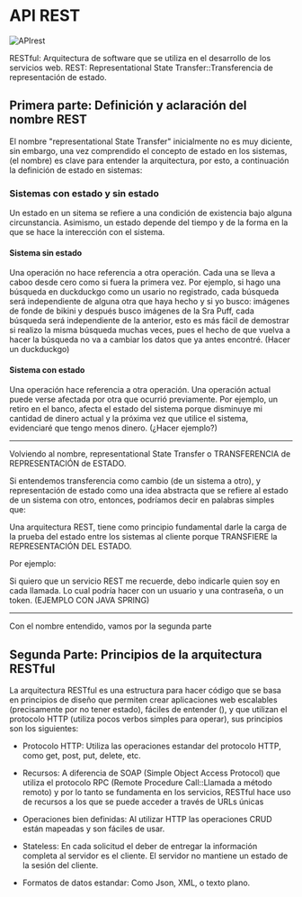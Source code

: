 # API REST

![APIrest](https://github.com/Uscateguito/ApiRest/assets/103542486/8d9813e0-267c-4557-939e-fa7e3813988f)

RESTful: Arquitectura de software que se utiliza en el desarrollo de los servicios web.
REST: Representational State Transfer::Transferencia de representación de estado.

## Primera parte: Definición y aclaración del nombre REST

El nombre "representational State Transfer" inicialmente no es muy diciente, sin embargo, una vez comprendido el concepto de estado en los sistemas, (el nombre) es clave para entender la arquitectura, por esto, a continuación la definición de estado en sistemas: 

### Sistemas con estado y sin estado

Un estado en un sitema se refiere a una condición de existencia bajo alguna circunstancia. 
Asimismo, un estado depende del tiempo y de la forma en la que se hace  la interección con el sistema.

#### Sistema sin estado

Una operación no hace referencia a otra operación. Cada una se lleva a caboo desde cero como si fuera la primera vez. Por ejemplo, si hago una búsqueda en duckduckgo como un usario no registrado, cada búsqueda será independiente de alguna otra que haya hecho y si yo busco: imágenes de fonde de bikini y después busco imágenes de la Sra Puff, cada búsqueda será independiente de la anterior, esto es más fácil de demostrar si realizo la misma búsqueda muchas veces, pues el hecho de que vuelva a hacer la búsqueda no va a cambiar los datos que ya antes encontré. (Hacer un duckduckgo)

#### Sistema con estado

Una operación hace referencia a otra operación. Una operación actual puede verse afectada por otra que ocurrió previamente. Por ejemplo, un retiro en el banco, afecta el estado del sistema porque disminuye mi cantidad de dinero actual y la próxima vez que utilice el sistema, evidenciaré que tengo menos dinero. (¿Hacer ejemplo?)

___

Volviendo al nombre, representational State Transfer o TRANSFERENCIA de REPRESENTACIÓN de ESTADO.

Si entendemos transferencia como cambio (de un sistema a otro), y representación de estado como una idea abstracta que se refiere al estado de un sistema con otro, entonces, podríamos decir en palabras simples que:

Una arquitectura REST, tiene como principio fundamental darle la carga de la prueba del estado entre los sistemas al cliente porque TRANSFIERE la REPRESENTACIÓN DEL ESTADO.

Por ejemplo:

Si quiero que un servicio REST me recuerde, debo indicarle quien soy en cada llamada. Lo cual podría hacer con un usuario y una contraseña, o un token. (EJEMPLO CON JAVA SPRING)

___

Con el nombre entendido, vamos por la segunda parte


## Segunda Parte: Principios de la arquitectura RESTful

La arquitectura RESTful es una estructura para hacer código que se basa en principios de diseño que permiten crear aplicaciones web escalables (precisamente por no tener estado), fáciles de entender (), y que utilizan el protocolo HTTP (utiliza pocos verbos simples para operar), sus principios son los siguientes:

- Protocolo HTTP: Utiliza las operaciones estandar del protocolo HTTP, como get, post, put, delete, etc.

- Recursos: A diferencia de SOAP (Simple Object Access Protocol) que utiliza el protocolo RPC (Remote Procedure Call::Llamada a método remoto) y por lo tanto se fundamenta en los servicios, RESTful hace uso de recursos a los que se puede acceder a través de URLs únicas

- Operaciones bien definidas: Al utilizar HTTP las operaciones CRUD están mapeadas y son fáciles de usar.

- Stateless: En cada solicitud el deber de entregar la información completa al servidor es el cliente. El servidor no mantiene un estado de la sesión del cliente.

- Formatos de datos estandar: Como Json, XML, o texto plano.
